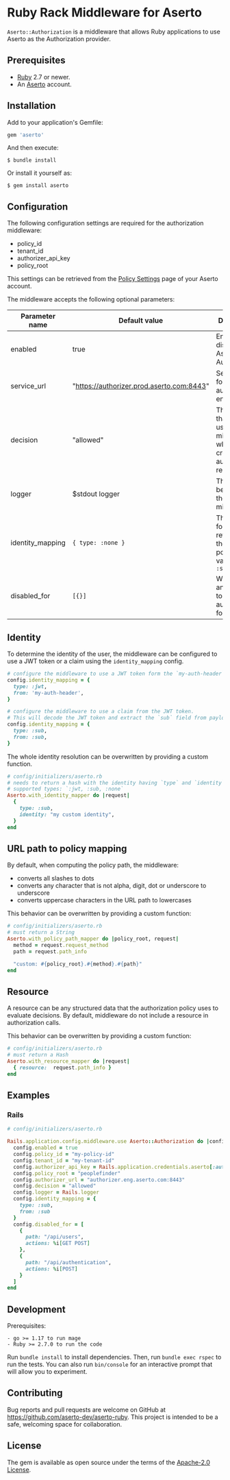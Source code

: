 # Ruby Rack Middleware for Aserto

`Aserto::Authorization` is a middleware that allows Ruby applications to use Aserto as the Authorization provider.

## Prerequisites
* [Ruby](https://www.ruby-lang.org/en/downloads/) 2.7 or newer.
* An [Aserto](https://console.aserto.com) account.

## Installation
Add to your application's Gemfile:

```ruby
gem 'aserto'
```

And then execute:

    $ bundle install

Or install it yourself as:

    $ gem install aserto

## Configuration
The following configuration settings are required for the authorization middleware:
 - policy_id
 - tenant_id
 - authorizer_api_key
 - policy_root

 This settings can be retrieved from the [Policy Settings](https://console.aserto.com/ui/policies) page of your Aserto account.

 The middleware accepts the following optional parameters:

| Parameter name | Default value | Description |
| -------------- | ------------- | ----------- |
| enabled | true | Enables or disables Aserto Authorization |
| service_url | "https://authorizer.prod.aserto.com:8443" | Sets the URL for the authorizer endpoint. |
| decision | "allowed" | The decision that will be used by the middleware when creating an authorizer request. |
| logger | $stdout logger | The logger to be used by the middleware. |
| identity_mapping | `{ type: :none }` | The strategy for retrieveing the identity, possible values: `:jwt, :sub, :none` |
| disabled_for | `[{}]` | Which path and actions to skip the authorization for. |

## Identity
To determine the identity of the user, the middleware can be configured to use a JWT token or a claim using the `identity_mapping` config.
```ruby
# configure the middleware to use a JWT token form the `my-auth-header` header.
config.identity_mapping = {
  type: :jwt,
  from: 'my-auth-header',
}

# configure the middleware to use a claim from the JWT token.
# This will decode the JWT token and extract the `sub` field from payload.
config.identity_mapping = {
  type: :sub,
  from: :sub,
}
```

The whole identity resolution can be overwritten by providing a custom function.

```ruby
# config/initializers/aserto.rb
# needs to return a hash with the identity having `type` and `identity` keys.
# supported types: `:jwt, :sub, :none`
Aserto.with_identity_mapper do |request|
  {
    type: :sub,
    identity: "my custom identity",
  }
end
```

## URL path to policy mapping
By default, when computing the policy path, the middleware:
* converts all slashes to dots
* converts any character that is not alpha, digit, dot or underscore to underscore
* converts uppercase characters in the URL path to lowercases

This behavior can be overwritten by providing a custom function:

```ruby
# config/initializers/aserto.rb
# must return a String
Aserto.with_policy_path_mapper do |policy_root, request|
  method = request.request_method
  path = request.path_info

  "custom: #{policy_root}.#{method}.#{path}"
end
```

## Resource
A resource can be any structured data that the authorization policy uses to evaluate decisions. By default, middleware do not include a resource in authorization calls.

This behavior can be overwritten by providing a custom function:

```ruby
# config/initializers/aserto.rb
# must return a Hash
Aserto.with_resource_mapper do |request|
  { resource:  request.path_info }
end
```

## Examples
### Rails
```ruby
# config/initializers/aserto.rb

Rails.application.config.middleware.use Aserto::Authorization do |config|
  config.enabled = true
  config.policy_id = "my-policy-id"
  config.tenant_id = "my-tenant-id"
  config.authorizer_api_key = Rails.application.credentials.aserto[:authorizer_api_key]
  config.policy_root = "peoplefinder"
  config.authorizer_url = "authorizer.eng.aserto.com:8443"
  config.decision = "allowed"
  config.logger = Rails.logger
  config.identity_mapping = {
    type: :sub,
    from: :sub
  }
  config.disabled_for = [
    {
      path: "/api/users",
      actions: %i[GET POST]
    },
    {
      path: "/api/authentication",
      actions: %i[POST]
    }
  ]
end
```

## Development
Prerequisites:

    - go >= 1.17 to run mage
    - Ruby >= 2.7.0 to run the code


 Run `bundle install` to install dependencies. Then, run `bundle exec rspec` to run the tests. You can also run `bin/console` for an interactive prompt that will allow you to experiment.


## Contributing

Bug reports and pull requests are welcome on GitHub at https://github.com/aserto-dev/aserto-ruby. This project is intended to be a safe, welcoming space for collaboration.

## License

The gem is available as open source under the terms of the [Apache-2.0 License](https://www.apache.org/licenses/LICENSE-2.0).


